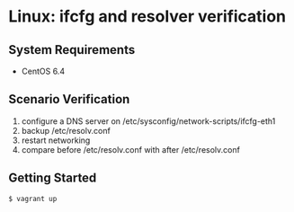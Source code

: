 Linux: ifcfg and resolver verification
======================================

System Requirements
-------------------

+ CentOS 6.4

Scenario Verification
---------------------

1. configure a DNS server on /etc/sysconfig/network-scripts/ifcfg-eth1
2. backup /etc/resolv.conf
3. restart networking
4. compare before /etc/resolv.conf with after /etc/resolv.conf

Getting Started
---------------

```
$ vagrant up
```
